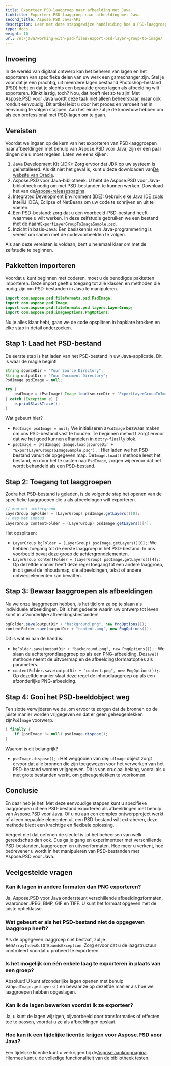 ```yaml
---
title: Exporteer PSD-laaggroep naar afbeelding met Java
linktitle: Exporteer PSD-laaggroep naar afbeelding met Java
second_title: Aspose.PSD Java-API
description: Leer met deze stapsgewijze handleiding hoe u PSD-laaggroepen naar afbeeldingen kunt exporteren met Aspose.PSD voor Java. Ideaal voor ontwikkelaars en ontwerpers.
type: docs
weight: 10
url: /nl/java/working-with-psd-files/export-psd-layer-group-to-image/
---
```

## Invoering

In de wereld van digitaal ontwerp kan het beheren van lagen en het exporteren van specifieke delen van uw werk een gamechanger zijn. Stel je voor dat je een prachtig, uit meerdere lagen bestaand Photoshop-bestand (PSD) hebt en dat je slechts een bepaalde groep lagen als afbeelding wilt exporteren. Klinkt lastig, toch? Nou, dat hoeft niet zo te zijn! Met Aspose.PSD voor Java wordt deze taak niet alleen beheersbaar, maar ook ronduit eenvoudig. Dit artikel leidt u door het proces en verdeelt het in eenvoudig te volgen stappen. Aan het einde zul je de knowhow hebben om als een professional met PSD-lagen om te gaan.

## Vereisten

Voordat we ingaan op de kern van het exporteren van PSD-laaggroepen naar afbeeldingen met behulp van Aspose.PSD voor Java, zijn er een paar dingen die u moet regelen. Laten we eens kijken:

1.  Java Development Kit (JDK): Zorg ervoor dat JDK op uw systeem is geïnstalleerd. Als dit niet het geval is, kunt u deze downloaden van[De website van Oracle](https://www.oracle.com/java/technologies/javase-downloads.html).
2. Aspose.PSD voor Java-bibliotheek: U hebt de Aspose.PSD voor Java-bibliotheek nodig om met PSD-bestanden te kunnen werken. Download het van de[Aspose-releasespagina](https://releases.aspose.com/psd/java/).
3. Integrated Development Environment (IDE): Gebruik elke Java IDE zoals IntelliJ IDEA, Eclipse of NetBeans om uw code te schrijven en uit te voeren.
4.  Een PSD-bestand: zorg dat u een voorbeeld-PSD-bestand heeft waarmee u wilt werken. In deze zelfstudie gebruiken we een bestand met de naam`ExportLayerGroupToImageSample.psd`.
5. Inzicht in basis-Java: Een basiskennis van Java-programmering is vereist om samen met de codevoorbeelden te volgen.

Als aan deze vereisten is voldaan, bent u helemaal klaar om met de zelfstudie te beginnen.

## Pakketten importeren

Voordat u kunt beginnen met coderen, moet u de benodigde pakketten importeren. Deze import geeft u toegang tot alle klassen en methoden die nodig zijn om PSD-bestanden in Java te manipuleren.

```java
import com.aspose.psd.fileformats.psd.PsdImage;
import com.aspose.psd.Image;
import com.aspose.psd.fileformats.psd.layers.LayerGroup;
import com.aspose.psd.imageoptions.PngOptions;
```

Nu je alles klaar hebt, gaan we de code opsplitsen in hapklare brokken en elke stap in detail onderzoeken.

## Stap 1: Laad het PSD-bestand

De eerste stap is het laden van het PSD-bestand in uw Java-applicatie. Dit is waar de magie begint!

```java
String sourceDir = "Your Source Directory";
String outputDir = "Your Document Directory";
PsdImage psdImage = null;

try {
    psdImage = (PsdImage) Image.load(sourceDir + "ExportLayerGroupToImageSample.psd");
} catch (Exception e) {
    e.printStackTrace();
}
```

Wat gebeurt hier?
- `PsdImage psdImage = null;` We initialiseren a`PsdImage` bezwaar maken om ons PSD-bestand vast te houden. Te beginnen met`null` zorgt ervoor dat we het goed kunnen afhandelen in de`try-finally` blok.
- `psdImage = (PsdImage) Image.load(sourceDir + "ExportLayerGroupToImageSample.psd");` : Hier laden we het PSD-bestand vanuit de opgegeven map. De`Image.load()` methode leest het bestand, en door het te casten naar`PsdImage`, zorgen wij ervoor dat het wordt behandeld als een PSD-bestand.

## Stap 2: Toegang tot laaggroepen

Zodra het PSD-bestand is geladen, is de volgende stap het openen van de specifieke laaggroepen die u als afbeeldingen wilt exporteren.

```java
// map met achtergrond
LayerGroup bgFolder = (LayerGroup) psdImage.getLayers()[0];
// map met inhoud
LayerGroup contentFolder = (LayerGroup) psdImage.getLayers()[4];
```

Het opsplitsen:
- `LayerGroup bgFolder = (LayerGroup) psdImage.getLayers()[0];`: We hebben toegang tot de eerste laaggroep in het PSD-bestand. In ons voorbeeld bevat deze groep de achtergrondelementen.
- `LayerGroup contentFolder = (LayerGroup) psdImage.getLayers()[4];`: Op dezelfde manier heeft deze regel toegang tot een andere laaggroep, in dit geval de inhoudsmap, die afbeeldingen, tekst of andere ontwerpelementen kan bevatten.

## Stap 3: Bewaar laaggroepen als afbeeldingen

Nu we onze laaggroepen hebben, is het tijd om ze op te slaan als individuele afbeeldingen. Dit is het gedeelte waarin uw ontwerp tot leven komt in afzonderlijke afbeeldingsbestanden!

```java
bgFolder.save(outputDir + "background.png", new PngOptions());
contentFolder.save(outputDir + "content.png", new PngOptions());
```

Dit is wat er aan de hand is:
- `bgFolder.save(outputDir + "background.png", new PngOptions());` : We slaan de achtergrondlaaggroep op als een PNG-afbeelding. De`save()` methode neemt de uitvoermap en de afbeeldingsformaatopties als parameters.
- `contentFolder.save(outputDir + "content.png", new PngOptions());`: Op dezelfde manier slaat deze regel de inhoudlaaggroep op als een afzonderlijke PNG-afbeelding.

## Stap 4: Gooi het PSD-beeldobject weg

 Ten slotte verwijderen we de .om ervoor te zorgen dat de bronnen op de juiste manier worden vrijgegeven en dat er geen geheugenlekken zijn`PsdImage` voorwerp.

```java
} finally {
    if (psdImage != null) psdImage.dispose();
}
```

Waarom is dit belangrijk?
- `psdImage.dispose();` : Het weggooien van de`psdImage` object zorgt ervoor dat alle bronnen die zijn toegewezen voor het verwerken van het PSD-bestand worden vrijgegeven. Dit is van cruciaal belang, vooral als u met grote bestanden werkt, om geheugenlekken te voorkomen.

## Conclusie

En daar heb je het! Met deze eenvoudige stappen kunt u specifieke laaggroepen uit een PSD-bestand exporteren als afbeeldingen met behulp van Aspose.PSD voor Java. Of u nu aan een complex ontwerpproject werkt of alleen bepaalde elementen uit een PSD-bestand wilt extraheren, deze methode biedt een krachtige en flexibele oplossing.

Vergeet niet dat oefenen de sleutel is tot het beheersen van welk gereedschap dan ook. Dus ga je gang en experimenteer met verschillende PSD-bestanden, laaggroepen en uitvoerformaten. Hoe meer u verkent, hoe bedrevener u wordt in het manipuleren van PSD-bestanden met Aspose.PSD voor Java.

## Veelgestelde vragen

### Kan ik lagen in andere formaten dan PNG exporteren?
Ja, Aspose.PSD voor Java ondersteunt verschillende afbeeldingsformaten, waaronder JPEG, BMP, GIF en TIFF. U kunt het formaat opgeven met de juiste optieklasse.

### Wat gebeurt er als het PSD-bestand niet de opgegeven laaggroep heeft?
 Als de opgegeven laaggroep niet bestaat, zul je een`ArrayIndexOutOfBoundsException`. Zorg ervoor dat u de laagstructuur controleert voordat u probeert te exporteren.

### Is het mogelijk om één enkele laag te exporteren in plaats van een groep?
 Absoluut! U kunt afzonderlijke lagen openen met behulp van`psdImage.getLayers()` en bewaar ze op dezelfde manier als hoe we laaggroepen hebben opgeslagen.

### Kan ik de lagen bewerken voordat ik ze exporteer?
Ja, u kunt de lagen wijzigen, bijvoorbeeld door transformaties of effecten toe te passen, voordat u ze als afbeeldingen opslaat.

### Hoe kan ik een tijdelijke licentie krijgen voor Aspose.PSD voor Java?
 Een tijdelijke licentie kunt u verkrijgen bij de[Aspose aankooppagina](https://purchase.aspose.com/temporary-license/). Hiermee kunt u de volledige functionaliteit van de bibliotheek testen.